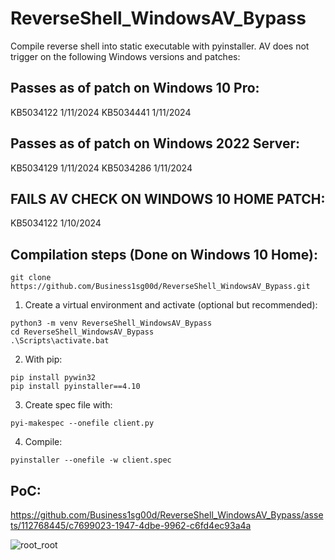 # ReverseShell_WindowsAV_Bypass
Compile reverse shell into static executable with pyinstaller. AV does not trigger on the following Windows versions and patches:

Passes as of patch on Windows 10 Pro:
-------------------------------------
KB5034122 1/11/2024
KB5034441 1/11/2024

Passes as of patch on Windows 2022 Server:
------------------------------------------
KB5034129 1/11/2024 
KB5034286 1/11/2024 

FAILS AV CHECK ON WINDOWS 10 HOME PATCH:
----------------------------------------
KB5034122 1/10/2024




Compilation steps (Done on Windows 10 Home):
---------

```
git clone https://github.com/Business1sg00d/ReverseShell_WindowsAV_Bypass.git
```

1. Create a virtual environment and activate (optional but recommended):
```
python3 -m venv ReverseShell_WindowsAV_Bypass
cd ReverseShell_WindowsAV_Bypass
.\Scripts\activate.bat
```

2. With pip:
```
pip install pywin32
pip install pyinstaller==4.10
```

3. Create spec file with:
```
pyi-makespec --onefile client.py
```

4. Compile:
```
pyinstaller --onefile -w client.spec
```

PoC:
----


https://github.com/Business1sg00d/ReverseShell_WindowsAV_Bypass/assets/112768445/c7699023-1947-4dbe-9962-c6fd4ec93a4a


![root_root](https://github.com/Business1sg00d/ReverseShell_WindowsAV_Bypass/assets/112768445/afce18a1-facf-43a1-8eb8-8d521cabeeb1)

